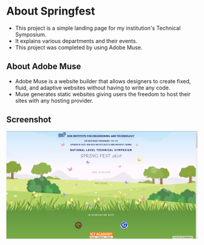 # About Springfest
* This project is a simple landing page for my institution's Technical Symposium.
* It explains various departments and their events.
* This project was completed by using Adobe Muse.

## About Adobe Muse
* Adobe Muse is a website builder that allows designers to create fixed, fluid, and adaptive websites without having to write any code. 
* Muse generates static websites giving users the freedom to host their sites with any hosting provider.

## Screenshot
![Screenshot of This Project](images/Screenshot.png)
